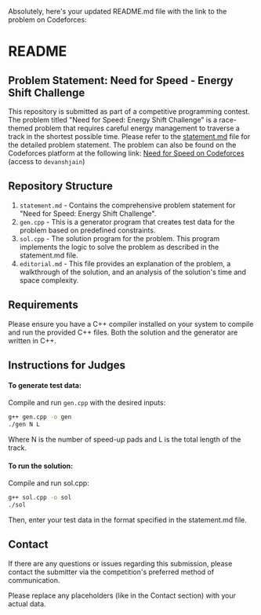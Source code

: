 Absolutely, here's your updated README.md file with the link to the problem on Codeforces:

# README

## Problem Statement: Need for Speed - Energy Shift Challenge

This repository is submitted as part of a competitive programming contest. The problem titled "Need for Speed: Energy Shift Challenge" is a race-themed problem that requires careful energy management to traverse a track in the shortest possible time. Please refer to the [statement.md](statement.md) file for the detailed problem statement. The problem can also be found on the Codeforces platform at the following link: [Need for Speed on Codeforces](https://polygon.codeforces.com/p7dsLLl/chayan/need-for-speed) (access to `devanshjain`)

## Repository Structure

1. `statement.md` - Contains the comprehensive problem statement for "Need for Speed: Energy Shift Challenge".
2. `gen.cpp` - This is a generator program that creates test data for the problem based on predefined constraints.
3. `sol.cpp` - The solution program for the problem. This program implements the logic to solve the problem as described in the statement.md file.
4. `editorial.md` - This file provides an explanation of the problem, a walkthrough of the solution, and an analysis of the solution's time and space complexity.

## Requirements

Please ensure you have a C++ compiler installed on your system to compile and run the provided C++ files. Both the solution and the generator are written in C++.

## Instructions for Judges

#### To generate test data:

Compile and run `gen.cpp` with the desired inputs:

```bash
g++ gen.cpp -o gen
./gen N L
```

Where N is the number of speed-up pads and L is the total length of the track.

#### To run the solution:
Compile and run sol.cpp:

```bash
g++ sol.cpp -o sol
./sol
```

Then, enter your test data in the format specified in the statement.md file.

## Contact
If there are any questions or issues regarding this submission, please contact the submitter via the competition's preferred method of communication.

Please replace any placeholders (like in the Contact section) with your actual data.
